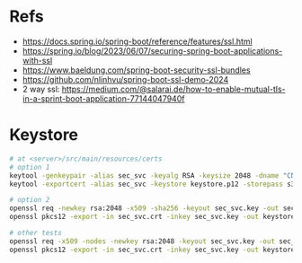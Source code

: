 # Refs
- https://docs.spring.io/spring-boot/reference/features/ssl.html
- https://spring.io/blog/2023/06/07/securing-spring-boot-applications-with-ssl
- https://www.baeldung.com/spring-boot-security-ssl-bundles
- https://github.com/nlinhvu/spring-boot-ssl-demo-2024
- 2 way ssl: https://medium.com/@salarai.de/how-to-enable-mutual-tls-in-a-sprint-boot-application-77144047940f

# Keystore
~~~bash
# at <server>/src/main/resources/certs
# option 1
keytool -genkeypair -alias sec_svc -keyalg RSA -keysize 2048 -dname "CN=localhost, OU=jc.dev, O=jc.dev, C=PT" -validity 365 -keystore keystore.p12 -storepass s3cr3t
keytool -exportcert -alias sec_svc -keystore keystore.p12 -storepass s3cr3t -file sec_svc.crt -rfc

# option 2
openssl req -newkey rsa:2048 -x509 -sha256 -keyout sec_svc.key -out sec_svc.crt -days 365 -passout pass:s3cr3t
openssl pkcs12 -export -in sec_svc.crt -inkey sec_svc.key -out keystore.p12 -name sec_svc -passin pass:s3cr3t -passout pass:s3cr3t

# other tests
openssl req -x509 -nodes -newkey rsa:2048 -keyout sec_svc.key -out sec_svc.crt -days 365 -subj "//CN=localhost"
openssl pkcs12 -export -in sec_svc.crt -inkey sec_svc.key -out keystore.p12 -name sec_svc -passout pass:s3cr3t
~~~
